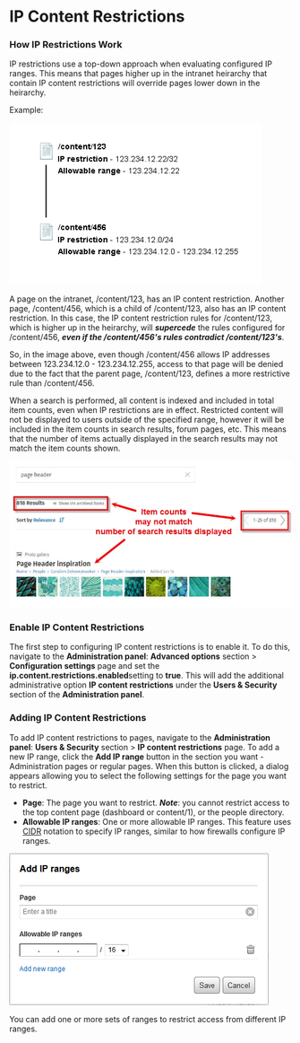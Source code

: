 # IP Content Restrictions

### How IP Restrictions Work

IP restrictions use a top-down approach when evaluating configured IP ranges. This means that pages higher up in the intranet heirarchy that contain IP content restrictions will override pages lower down in the heirarchy.  
  
Example:

![](../../.gitbook/assets/1%20%2888%29.png)

A page on the intranet, /content/123, has an IP content restriction. Another page, /content/456, which is a child of /content/123, also has an IP content restriction. In this case, the IP content restriction rules for /content/123, which is higher up in the heirarchy, will _**supercede**_ the rules configured for /content/456, _**even if the /content/456's rules contradict /content/123's**_.  
  
So, in the image above, even though /content/456 allows IP addresses between 123.234.12.0 - 123.234.12.255, access to that page will be denied due to the fact that the parent page, /content/123, defines a more restrictive rule than /content/456.  
  
When a search is performed, all content is indexed and included in total item counts, even when IP restrictions are in effect. Restricted content will not be displayed to users outside of the specified range, however it will be included in the item counts in search results, forum pages, etc. This means that the number of items actually displayed in the search results may not match the item counts shown.  


![](../../.gitbook/assets/2%20%2839%29.jpg)

### Enable IP Content Restrictions

The first step to configuring IP content restrictions is to enable it. To do this, navigate to the **Administration panel**: **Advanced options** section &gt; **Configuration settings** page and set the **ip.content.restrictions.enabled**setting to **true**. This will add the additional administrative option **IP content restrictions** under the **Users & Security** section of the **Administration panel**.  
 

### Adding IP Content Restrictions

To add IP content restrictions to pages, navigate to the **Administration panel**: **Users & Security** section &gt; **IP content restrictions** page. To add a new IP range, click the **Add IP range** button in the section you want - Administration pages or regular pages. When this button is clicked, a dialog appears allowing you to select the following settings for the page you want to restrict.

* **Page**: The page you want to restrict. _**Note**_: you cannot restrict access to the top content page \(dashboard or content/1\), or the people directory.
* **Allowable IP ranges**: One or more allowable IP ranges. This feature uses [CIDR](http://en.wikipedia.org/wiki/Classless_Inter-Domain_Routing) notation to specify IP ranges, similar to how firewalls configure IP ranges.

![](../../.gitbook/assets/3%20%2849%29.png)

You can add one or more sets of ranges to restrict access from different IP ranges.

